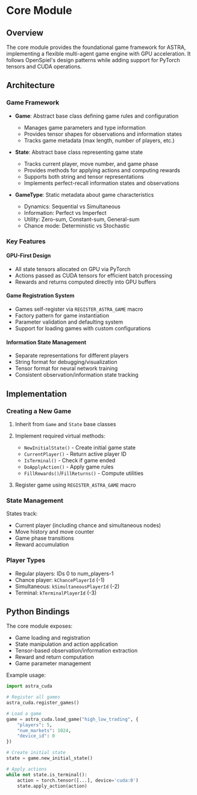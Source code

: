# Core Module

## Overview
The core module provides the foundational game framework for ASTRA, implementing a flexible multi-agent game engine with GPU acceleration. It follows OpenSpiel's design patterns while adding support for PyTorch tensors and CUDA operations.

## Architecture

### Game Framework
- **Game**: Abstract base class defining game rules and configuration
  - Manages game parameters and type information
  - Provides tensor shapes for observations and information states
  - Tracks game metadata (max length, number of players, etc.)

- **State**: Abstract base class representing game state
  - Tracks current player, move number, and game phase
  - Provides methods for applying actions and computing rewards
  - Supports both string and tensor representations
  - Implements perfect-recall information states and observations

- **GameType**: Static metadata about game characteristics
  - Dynamics: Sequential vs Simultaneous
  - Information: Perfect vs Imperfect
  - Utility: Zero-sum, Constant-sum, General-sum
  - Chance mode: Deterministic vs Stochastic

### Key Features

#### GPU-First Design
- All state tensors allocated on GPU via PyTorch
- Actions passed as CUDA tensors for efficient batch processing
- Rewards and returns computed directly into GPU buffers

#### Game Registration System
- Games self-register via `REGISTER_ASTRA_GAME` macro
- Factory pattern for game instantiation
- Parameter validation and defaulting system
- Support for loading games with custom configurations

#### Information State Management
- Separate representations for different players
- String format for debugging/visualization
- Tensor format for neural network training
- Consistent observation/information state tracking

## Implementation

### Creating a New Game
1. Inherit from `Game` and `State` base classes
2. Implement required virtual methods:
   - `NewInitialState()` - Create initial game state
   - `CurrentPlayer()` - Return active player ID
   - `IsTerminal()` - Check if game ended
   - `DoApplyAction()` - Apply game rules
   - `FillRewards()`/`FillReturns()` - Compute utilities
   
3. Register game using `REGISTER_ASTRA_GAME` macro

### State Management
States track:
- Current player (including chance and simultaneous nodes)
- Move history and move counter
- Game phase transitions
- Reward accumulation

### Player Types
- Regular players: IDs 0 to num_players-1
- Chance player: `kChancePlayerId` (-1)
- Simultaneous: `kSimultaneousPlayerId` (-2)
- Terminal: `kTerminalPlayerId` (-3)

## Python Bindings

The core module exposes:
- Game loading and registration
- State manipulation and action application
- Tensor-based observation/information extraction
- Reward and return computation
- Game parameter management

Example usage:
```python
import astra_cuda

# Register all games
astra_cuda.register_games()

# Load a game
game = astra_cuda.load_game("high_low_trading", {
    "players": 5,
    "num_markets": 1024,
    "device_id": 0
})

# Create initial state
state = game.new_initial_state()

# Apply actions
while not state.is_terminal():
    action = torch.tensor([...], device='cuda:0')
    state.apply_action(action)
```
